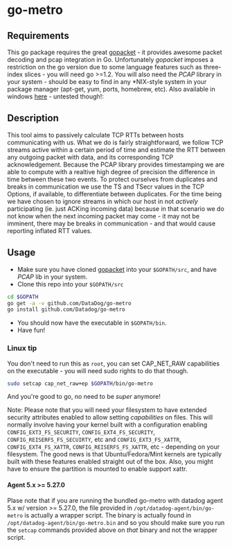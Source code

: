 # go-metro

## Requirements
This go package requires the great [gopacket](https://github.com/google/gopacket) - it provides awesome packet decoding and pcap integration in Go.
Unfortunately *gopacket* imposes a restriction on the go version due to some language features such as three-index slices - you will need go >=1.2.
You will also need the *PCAP* library in your system - should be easy to find in any \*NIX-style system in your package manager (apt-get, yum, ports, homebrew, etc). Also available in windows [here](http://www.winpcap.org/) - untested though!:

## Description
This tool aims to passively calculate TCP RTTs between hosts communicating with us. What we do is fairly straightforward, we follow TCP streams active within a certain period of time and estimate the RTT between any outgoing packet with data, and its corresponding TCP acknowledgement. Because the PCAP library provides timestamping we are able to compute with a realtive high degree of precision the difference in time between these two events. To protect ourselves from duplicates and breaks in
communication we use the TS and TSecr values in the TCP Options, if available, to differentiate between duplicates. For the time being we have chosen to ignore streams in which our host in not _actively_ participating (ie. just ACKing incoming data) because in that scenario we do not know when the next incoming packet may come - it may not be imminent, there may be breaks in communication - and that would cause reporting inflated RTT values.

## Usage
* Make sure you have cloned [gopacket](https://github.com/google/gopacket) into your `$GOPATH/src`, and have _PCAP_ lib in your system.
* Clone this repo into your `$GOPATH/src`
```bash
cd $GOPATH
go get -a -v github.com/DataDog/go-metro
go install github.com/Datadog/go-metro
```
* You should now have the executable in `$GOPATH/bin`.
* Have fun!

### Linux tip
You don't need to run this as `root`, you can set CAP_NET_RAW capabilities on the executable - you will need sudo rights to do that though.
```bash
sudo setcap cap_net_raw+ep $GOPATH/bin/go-metro
```
And you're good to go, no need to be *super* anymore!

Note: Please note that you will need your filesystem to have extended security attributes enabled to allow setting _capabilities_ on files. This will normally involve having your kernel built with a configuration enabling `CONFIG_EXT3_FS_SECURITY`, `CONFIG_EXT4_FS_SECURITY`, `CONFIG_REISERFS_FS_SECUIRTY`, etc and `CONFIG_EXT3_FS_XATTR`, `CONFIG_EXT4_FS_XATTR`, `CONFIG_REISERFS_FS_XATTR`, etc - depending on your filesystem. The good news is that Ubuntu/Fedora/Mint kernels are typically
built with these features enabled straight out of the box. Also, you might have to ensure the partition is mounted to enable support xattr.

#### Agent 5.x >= 5.27.0
Plase note that if you are running the bundled go-metro with datadog agent 5.x w/ version >= 5.27.0, the file provided
in `/opt/datadog-agent/bin/go-metro` is actually a wrapper script. The binary is actually found in `/opt/datadog-agent/bin/go-metro.bin` and so you should make sure you run the `setcap` commands provided above on *that* binary and not the wrapper script. 
